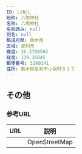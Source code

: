 ```yaml
---
ID: LzNjL
総称: 八坂神社
名称: 八坂神社
名称読み: null
別名: null
都道府県: 栃木県
区域: 足利市
緯度: 36.3788503
経度: 139.36845
郵便番号: 3260141
住所: 栃木県足利市小俣町８１５
---
```


## その他

### 参考URL

| URL | 説明          |
| --- | ------------- |
|     | OpenStreetMap |
